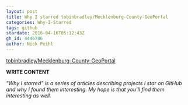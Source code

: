 ```yaml
---
layout: post
title: Why I starred tobinbradley/Mecklenburg-County-GeoPortal
categories: Why-I-Starred
tags: github
stardate: 2016-04-16T05:12:43Z
gh_id: 4446786
author: Nick Peihl
---
```


[tobinbradley/Mecklenburg-County-GeoPortal](https://github.com/tobinbradley/Mecklenburg-County-GeoPortal)

**WRITE CONTENT**

*"Why I starred" is a series of articles describing projects I star on GitHub and why I found them interesting. My hope is that you'll find them interesting as well.*

